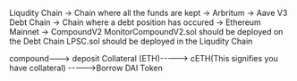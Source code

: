 Liqudity Chain -> Chain where all the funds are kept -> Arbritum -> Aave V3
Debt Chain -> Chain where a debt position has occured -> Ethereum Mainnet -> CompoundV2
MonitorCompoundV2.sol should be deployed on the Debt Chain
LPSC.sol should be deployed in the Liqudity Chain 



compound---> deposit Collateral (ETH)-----> cETH(This signifies you have collateral)
----->Borrow DAI Token 

